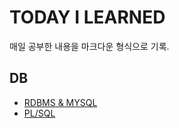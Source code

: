 # TODAY I LEARNED

매일 공부한 내용을 마크다운 형식으로 기록.

## DB

- [RDBMS & MYSQL](/contents/2022-09/2022-09-26.md)
- [PL/SQL](/contents/2022-09/2022-09-27.md)
